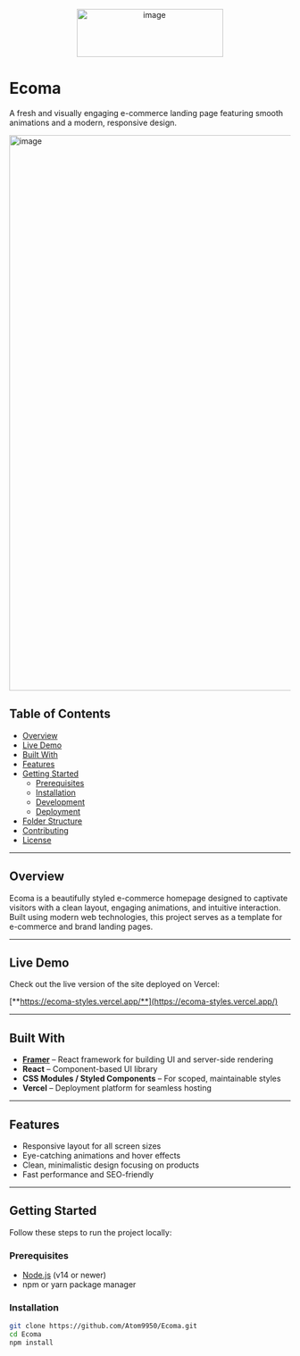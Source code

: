 <p align="center">
  <img width="262" height="86" alt="image" src="https://github.com/user-attachments/assets/a6654639-7c01-43b9-bc77-0a2315c8d904" />
</p>

# Ecoma

A fresh and visually engaging e-commerce landing page featuring smooth animations and a modern, responsive design.


<img width="1900" height="995" alt="image" src="https://github.com/user-attachments/assets/bd228851-30bd-45be-9fe4-612d159dea19" />


## Table of Contents
- [Overview](#overview)
- [Live Demo](#live-demo)
- [Built With](#built-with)
- [Features](#features)
- [Getting Started](#getting-started)
  - [Prerequisites](#prerequisites)
  - [Installation](#installation)
  - [Development](#development)
  - [Deployment](#deployment)
- [Folder Structure](#folder-structure)
- [Contributing](#contributing)
- [License](#license)

---

## Overview

Ecoma is a beautifully styled e-commerce homepage designed to captivate visitors with a clean layout, engaging animations, and intuitive interaction.  
Built using modern web technologies, this project serves as a template for e-commerce and brand landing pages.

---

## Live Demo

Check out the live version of the site deployed on Vercel:

[**https://ecoma-styles.vercel.app/**](https://ecoma-styles.vercel.app/)

---

## Built With

- **[Framer](https://www.framer.com/)** – React framework for building UI and server-side rendering
- **React** – Component-based UI library
- **CSS Modules / Styled Components** – For scoped, maintainable styles
- **Vercel** – Deployment platform for seamless hosting

---

## Features

- Responsive layout for all screen sizes
- Eye-catching animations and hover effects
- Clean, minimalistic design focusing on products
- Fast performance and SEO-friendly

---

## Getting Started

Follow these steps to run the project locally:

### Prerequisites

- [Node.js](https://nodejs.org/) (v14 or newer)
- npm or yarn package manager

### Installation

```bash
git clone https://github.com/Atom9950/Ecoma.git
cd Ecoma
npm install
